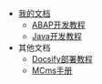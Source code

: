 <!-- _sidebar.md -->

* [我的文档](/README.md)
  * [ABAP开发教程](/ProjectDocs/ABAP.md)
  * [Java开发教程](/ProjectDocs/Java-route.md)
* 其他文档
  * [Docsify部署教程](/ProjectDocs/Docsify部署教程.md)
  * [MCms手册](http://doc.mingsoft.net/mcms/)